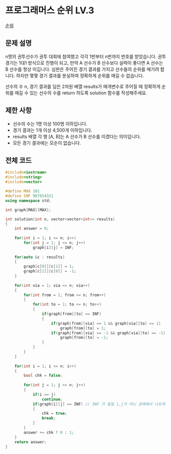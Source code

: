 # 프로그래머스 순위 LV.3
[순위](https://programmers.co.kr/learn/courses/30/lessons/49191)

## 문제 설명

n명의 권투선수가 권투 대회에 참여했고 각각 1번부터 n번까지 번호를 받았습니다. 권투 경기는 1대1 방식으로 진행이 되고, 만약 A 선수가 B 선수보다 실력이 좋다면 A 선수는 B 선수를 항상 이깁니다. 심판은 주어진 경기 결과를 가지고 선수들의 순위를 매기려 합니다. 하지만 몇몇 경기 결과를 분실하여 정확하게 순위를 매길 수 없습니다.

선수의 수 n, 경기 결과를 담은 2차원 배열 results가 매개변수로 주어질 때 정확하게 순위를 매길 수 있는 선수의 수를 return 하도록 solution 함수를 작성해주세요.

## 제한 사항

  * 선수의 수는 1명 이상 100명 이하입니다.
  * 경기 결과는 1개 이상 4,500개 이하입니다.
  * results 배열 각 행 [A, B]는 A 선수가 B 선수를 이겼다는 의미입니다.
  * 모든 경기 결과에는 모순이 없습니다.

## 전체 코드

```c++
#include<iostream>
#include<string>
#include<vector>

#define MAX 101
#define INF 987654321
using namespace std;

int graph[MAX][MAX];

int solution(int n, vector<vector<int>> results)
{
	int answer = 0;
	
	for(int i = 1; i <= n; i++)
		for(int j = 1; j <= n; j++)
			graph[i][j] = INF;
			
	for(auto &c : results)
	{
		graph[c[0]][c[1]] = 1;
		graph[c[1]][c[0]] = -1;
	}
	
	for(int via = 1; via <= n; via++)
	{
		for(int from = 1; from <= n; from++)
		{
			for(int to = 1; to <= n; to++)
			{
				if(graph[from][to] == INF)
				{
					if(graph[from][via] == 1 && graph[via][to] == 1)
						graph[from][to] = 1;
					if(graph[from][via] == -1 && graph[via][to] == -1)
						graph[from][to] = -1;
				}
			}
		}
	}
	
	for(int i = 1; i <= n; i++)
	{
		bool chk = false;
		
		for(int j = 1; j <= n; j++)
		{
			if(i == j)
				continue;
			if(graph[i][j] == INF) // INF 가 동일 i,j가 아닌 상태에서 나오게 되었다면 정확한 순위를 모르는 것이다.
			{
				chk = true;
				break;
			}
		}
		answer += chk ? 0 : 1;
	}
	return answer;
}
```
